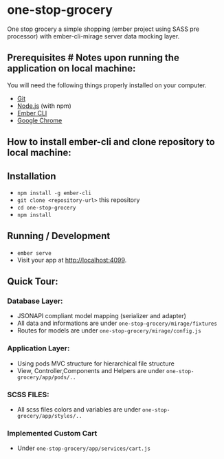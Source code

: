 # one-stop-grocery

One stop grocery a simple shopping (ember project using SASS pre processor) with ember-cli-mirage server data mocking layer.

## Prerequisites	# Notes upon running the application on local machine:

You will need the following things properly installed on your computer.

* [Git](https://git-scm.com/)
* [Node.js](https://nodejs.org/) (with npm)
* [Ember CLI](https://ember-cli.com/)
* [Google Chrome](https://google.com/chrome/)

## How to install ember-cli and clone repository to local machine:

## Installation
* `npm install -g ember-cli`
* `git clone <repository-url>` this repository
* `cd one-stop-grocery`
* `npm install`

## Running / Development

* `ember serve`
* Visit your app at [http://localhost:4099](http://localhost:4099).

## Quick Tour:

### Database Layer:
* JSONAPI compliant model mapping (serializer and adapter)
* All data and informations are under `one-stop-grocery/mirage/fixtures`
* Routes for models are under `one-stop-grocery/mirage/config.js`

### Application Layer:
* Using pods MVC structure for hierarchical file structure
* View, Controller,Components and Helpers are under `one-stop-grocery/app/pods/..`

### SCSS FILES:
* All scss files colors and variables are under `one-stop-grocery/app/styles/..`

### Implemented Custom Cart
* Under `one-stop-grocery/app/services/cart.js`
